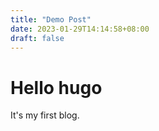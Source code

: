 ```yaml
---
title: "Demo Post"
date: 2023-01-29T14:14:58+08:00
draft: false
---
```

# Hello hugo

It's my first blog.

